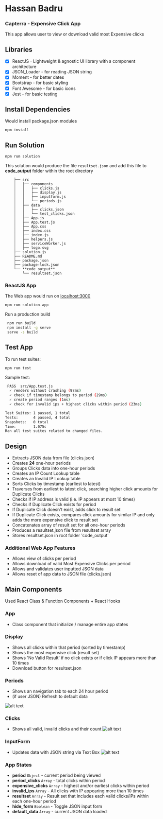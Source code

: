 # Hassan Badru
### Capterra - Expensive Click App
This app allows user to view or download valid most Expensive clicks

## Libraries
- [x] ReactJS - Lightweight & agnostic UI library with a component architecture
- [x] JSON_Loader - for reading JSON string
- [x] Moment - for better dates
- [x] Bootstrap - for basic styling
- [x] Font Awesome - for basic icons
- [x] Jest - for basic testing

## Install Dependencies
Would install package.json modules
```bash
npm install
```

## Run Solution
```bash
npm run solution
```
This solution would produce the file ```resultset.json``` and add this file to **code_output** folder within the root directory

```solution_Hassan_Badru
    ├── src
    │   ├── components
    │   │   ├── clicks.js
    │   │   ├── display.js
    │   │   ├── inputform.js
    │   │   └── periods.js
    │   ├── data
    │   │   ├── clicks.json
    │   │   └── test_clicks.json
    │   ├── App.js
    │   ├── App.test.js
    │   ├── App.css
    │   ├── index.css
    │   ├── index.js
    │   ├── helpers.js
    │   ├── serviceWorker.js
    │   ├── logo.svg
    ├── solution.js
    ├── README.md
    ├── package.json
    ├── package-lock.json
    └── **code_output**
        └── resultset.json
```

### ReactJS App
The Web app would run on [localhost:3000](http://localhost:3000/)

```bash
npm run solution-app
```

Run a production build
```bash
 npm run build
 npm install -g serve
 serve -s build
 ```

## Test App
To run test suites:
```bash
npm run test
```
Sample test:
```bash
 PASS  src/App.test.js
  ✓ renders without crashing (97ms)
  ✓ check if timestamp belongs to period (29ms)
  ✓ create period ranges (1ms)
  ✓ check for invalid ips + highest clicks within period (23ms)

Test Suites: 1 passed, 1 total
Tests:       4 passed, 4 total
Snapshots:   0 total
Time:        1.075s
Ran all test suites related to changed files.
```


## Design
- Extracts JSON data from file (clicks.json)
- Creates **24** one-hour periods
- Groups Clicks data into one-hour periods
- Creates an IP Count Lookup table
- Creates an Invalid IP Lookup table
- Sorts Clicks by timestamp (earliest to latest)
- Traverses from earliest to latest click, searching higher click amounts for Duplicate Clicks
- Checks if IP address is valid (i.e. IP appears at most 10 times)
- Checks if Duplicate Click exists for period
- If Duplicate Click doesn't exist, adds click to result set
- If Duplicate Click exists, compares click amounts for similar IP and only adds the more expensive click to result set
- Concatenates array of result set for all one-hour periods
- Produces a resultset.json file from resultset array
- Stores resultset.json in root folder 'code_output'
### Additional Web App Features
- Allows view of clicks per period
- Allows download of valid Most Expensive Clicks per period
- Allows and validates user inputted JSON data
- Allows reset of app data to JSON file (clicks.json)

## Main Components
Used React Class & Function Components + React Hooks
### App
- Class component that initialize / manage entire app states

### Display
- Shows all clicks within that period (sorted by timestamp)
- Shows the most expensive click (result set)
- Shows 'No Valid Result' if no click exists or if click IP appears more than 10 times
- Download button for resultset.json

### Periods
- Shows an navigation tab to each 24 hour period
- (if user JSON) Refresh to default data

![alt text](https://docs.google.com/uc?id=16fBmOxwOE6TuSJ4Um2J6KkaMiEad7MpH "screenshot1")

### Clicks
- Shows all valid, invalid clicks and their count
![alt text](https://docs.google.com/uc?id=1RgBO8PLJ2czsFQ4AJ7vUbMmvW7u42mJM "screenshot2")

### InputForm
- Updates data with JSON string via Text Box
![alt text](https://docs.google.com/uc?id=1oJ5R8oE4jqucuSBPwsZ1pQRx9OQ6OA5H "screenshot3")

### App States
- **period** ```Object``` - current period being viewed
- **period_clicks** ```Array``` - total clicks within period
- **expensive_clicks** ```Array``` - highest and/or earliest clicks within period
- **invalid_ips** ```Array``` - All clicks with IP appearing more than 10 times
- **resultset** ```Array``` - Result set that includes each valid clicks/IPs within each one-hour period
- **hide_form** ```Boolean``` - Toggle JSON input form
- **default_data** ```Array``` - current JSON data loaded
